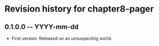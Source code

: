 # Revision history for chapter8-pager

## 0.1.0.0 -- YYYY-mm-dd

* First version. Released on an unsuspecting world.
